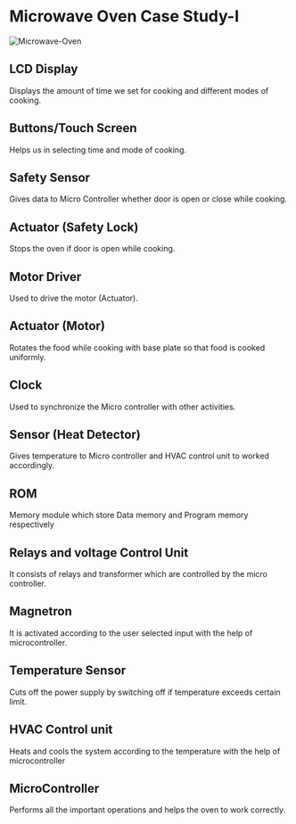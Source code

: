 # Microwave Oven Case Study-I

![Microwave-Oven](https://user-images.githubusercontent.com/98881640/154886821-fbe6f7f2-7ec0-4587-918a-93d98e401772.png)

## LCD Display

Displays the amount of time we set for cooking and different modes of cooking.

## Buttons/Touch Screen 

Helps us in selecting time and mode of cooking.

## Safety Sensor

Gives data to Micro Controller whether door is open or close while cooking. 

## Actuator (Safety Lock)

Stops the oven if door is open while cooking.

## Motor Driver

Used to drive the motor (Actuator).

## Actuator (Motor)

Rotates the food while cooking with base plate so that food is cooked uniformly.

## Clock

Used to synchronize the Micro controller with other activities.

## Sensor (Heat Detector)

Gives temperature to Micro controller and HVAC control unit to worked accordingly.

## ROM

Memory module which store Data memory and Program memory respectively

## Relays and voltage Control Unit

It consists of relays and transformer which are controlled by the micro controller.

## Magnetron

It is activated according to the user selected input with the help of microcontroller.

## Temperature Sensor

Cuts off the power supply by switching off if temperature exceeds certain limit.

## HVAC Control unit

Heats and cools the system according to the temperature with the help of microcontroller

## MicroController

Performs all the important operations and helps the oven to work correctly.
